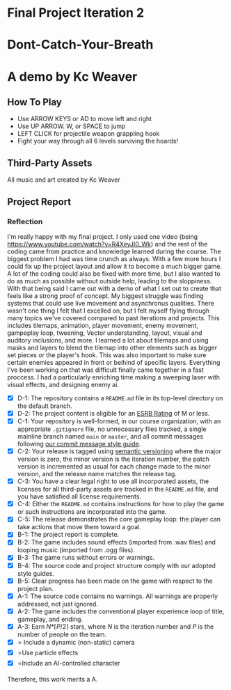 # Final Project Iteration 2
# Dont-Catch-Your-Breath
# A demo by Kc Weaver

## How To Play
- Use ARROW KEYS or AD to move left and right
- Use UP ARROW. W, or SPACE to jump 
- LEFT CLICK for projectile weapon grappling hook
- Fight your way through all 6 levels surviving the hoards!

## Third-Party Assets

All music and art created by Kc Weaver

## Project Report

### Reflection
I'm really happy with my final project. I only used one video (being https://www.youtube.com/watch?v=R4XeyJI0_Wk) and the rest of the coding came from practice and knowledge learned during the course.
The biggest problem I had was time crunch as always. With a few more hours I could fix up the project layout and allow it to become a much bigger game.
A lot of the coding could also be fixed with more time, but I also wanted to do as much as possible without outside help, leading to the sloppiness.
With that being said I came out with a demo of what I set out to create that feels like a strong proof of concept. My biggest struggle was finding systems that could use live movement and asynchronus qualities.
There wasn't one thing I felt that I excelled on, but I felt myself flying through many topics we've covered compared to past iterations and projects.
This includes tilemaps, animation, player movement, enemy movement, gampeplay loop, tweening, Vector understanding, layout, visual and auditory inclusions, and more.
I learned a lot about tilemaps and using masks and layers to blend the tilemap into other elements such as bigger set pieces or the player's hook. This was also important to make sure certain enemies appeared in front or beihind of specific layers.
Everything I've been working on that was difficult finally came together in a fast proccess. I had a particularly enriching time making a sweeping laser with visual effects, and designing enemy ai.

- [x] D-1: The repository contains a <code>README.md</code> file in its top-level directory on the default branch.
- [x] D-2: The project content is eligible for an <a href="https://www.esrb.org/ratings-guide/">ESRB Rating</a> of M or less.
- [x] C-1: Your repository is well-formed, in our course organization, with an appropriate <code>.gitignore</code> file, no unnecessary files tracked, a single mainline branch named <code>main</code> or <code>master</code>, and all commit messages following <a href="https://cbea.ms/git-commit/">our commit message style guide</a>.
- [x] C-2: Your release is tagged using <a href="https://semver.org/">semantic versioning</a> where the major version is zero, the minor version is the iteration number, the patch version is incremented as usual for each change made to the minor version, and the release name matches the release tag.
- [x] C-3: You have a clear legal right to use all incorporated assets, the licenses for all third-party assets are tracked in the <code>README.md</code> file, and you have satisfied all license requirements.
- [x] C-4: Either the <code>README.md</code> contains instructions for how to play the game or such instructions are incorporated into the game.
- [x] C-5: The release demonstrates the core gameplay loop: the player can take actions that move them toward a goal.
- [x] B-1: The project report is complete.
- [x] B-2: The game includes sound effects (imported from .wav files) and looping music (imported from .ogg files).
- [X] B-3: The game runs without errors or warnings.
- [X] B-4: The source code and project structure comply with our adopted style guides.
- [x] B-5: Clear progress has been made on the game with respect to the project plan.
- [x] A-1: The source code contains no warnings. All warnings are properly addressed, not just ignored.
- [x] A-2: The game includes the conventional player experience loop of title, gameplay, and ending.
- [x] A-3: Earn <em>N</em>*&lceil;<em>P</em>/2&rceil; stars, where <em>N</em> is the iteration number and <em>P</em> is the number of people on the team.
- [x] ⭐ Include a dynamic (non-static) camera
- [x] ⭐Use particle effects
- [x] ⭐Include an AI-controlled character

Therefore, this work merits a A.
